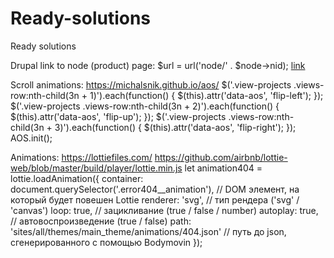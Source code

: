 # Ready-solutions
 Ready solutions


Drupal link to node (product) page:
 $url = url('node/' . $node->nid);
 <a href="<?php print $url; ?>">link</a>


Scroll animations:
https://michalsnik.github.io/aos/
$('.view-projects .views-row:nth-child(3n + 1)').each(function() {
  $(this).attr('data-aos', 'flip-left');
});
$('.view-projects .views-row:nth-child(3n + 2)').each(function() {
  $(this).attr('data-aos', 'flip-up');
});
$('.view-projects .views-row:nth-child(3n + 3)').each(function() {
  $(this).attr('data-aos', 'flip-right');
});
AOS.init();

Animations:
https://lottiefiles.com/
https://github.com/airbnb/lottie-web/blob/master/build/player/lottie.min.js
 let animation404 = lottie.loadAnimation({
   container: document.querySelector('.error404__animation'), // DOM элемент, на который будет повешен Lottie
   renderer: 'svg', // тип рендера ('svg' / 'canvas')
   loop: true, // зацикливание (true / false / number)
   autoplay: true, // автовоспроизведение (true / false)
   path: 'sites/all/themes/main_theme/animations/404.json' // путь до json, сгенерированного с помощью Bodymovin
 });
